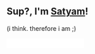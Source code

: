 ## Sup?, I'm <a href="https://x.com/satyamtwts" target="_blank">Satyam</a>!
(i think. therefore i am ;)

<a href="https://satyamsportfolio.vercel.app" target="_blank"><img align="left" alt="Satyam" width="22px" src="https://github.com/Aakarsh-B/trying-repos/blob/master/www.svg" /></a>
<a href="https://linkedin.com/in/satyams-in" target="_blank"><img align="left" alt="Satyam | LinkedIn" width="22px" src="https://github.com/Aakarsh-B/trying-repos/blob/master/linkedin.svg" />
<a href="https://www.behance.net/kazeink" target="_blank"><img align="left" alt="Satyam | Behance" width="22px" src="https://github.com/Aakarsh-B/trying-repos/blob/master/behance.svg" />
<a href="https://dribbble.com/satyam" target="_blank"><img align="left" alt="Satyam | Dribbble" width="22px" src="https://github.com/Aakarsh-B/trying-repos/blob/master/dribbble.svg" />
<a href="https://instagram.com/waddable" target="_blank"><img align="left" alt="Satyam | Instagram" width="22px" src="https://github.com/Aakarsh-B/trying-repos/blob/master/insta.svg" />
<a href="https://x.com/satyamtwts" target="_blank"><img align="left" alt="Satyam | Twitter" width="22px" src="https://github.com/Aakarsh-B/trying-repos/blob/master/twitter.svg" />
<a href="https://medium.com/@satys" target="_blank"><img align="left" alt="Satyam | Medium" width="22px" src="https://github.com/Aakarsh-B/trying-repos/blob/master/medium.svg" />
<a href="https://dev.to/satyam" target="_blank"><img align="left" alt="dev to Satyam" width="22px" src="https://github.com/Aakarsh-B/trying-repos/blob/master/dev-badge.svg" /></a>

